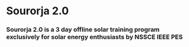 # Sourorja 2.0
### Sourorja 2.0 is a 3 day offline solar training program exclusively for solar energy enthusiasts by NSSCE IEEE PES
